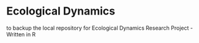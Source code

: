 # Ecological Dynamics
to backup the local repository for Ecological Dynamics Research Project - Written in R
